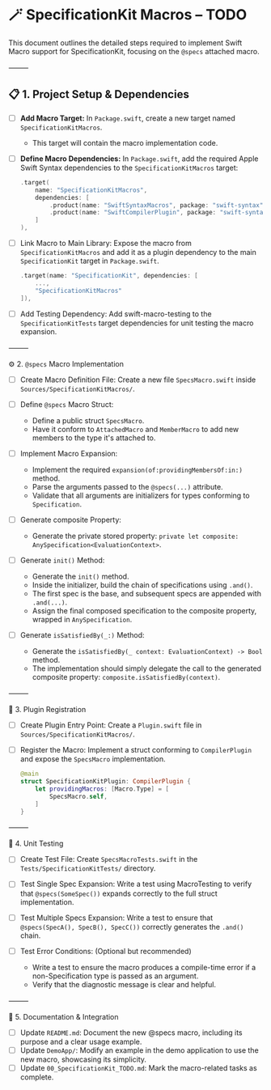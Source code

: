 # 🪄 SpecificationKit Macros – TODO

This document outlines the detailed steps required to implement Swift Macro support for SpecificationKit, focusing on the `@specs` attached macro.

⸻

## 📋 1. Project Setup & Dependencies

- [ ] **Add Macro Target:** In `Package.swift`, create a new target named `SpecificationKitMacros`.
  - This target will contain the macro implementation code.

- [ ] **Define Macro Dependencies:** In `Package.swift`, add the required Apple Swift Syntax dependencies to the `SpecificationKitMacros` target:
  ```swift
  .target(
      name: "SpecificationKitMacros",
      dependencies: [
          .product(name: "SwiftSyntaxMacros", package: "swift-syntax"),
          .product(name: "SwiftCompilerPlugin", package: "swift-syntax"),
      ]
  ),
  ```
- [ ] Link Macro to Main Library: Expose the macro from `SpecificationKitMacros` and add it as a plugin dependency to the main `SpecificationKit` target in `Package.swift`.
  ```swift
  .target(name: "SpecificationKit", dependencies: [
      ...,
      "SpecificationKitMacros"
  ]),
  ```
- [ ] Add Testing Dependency: Add swift-macro-testing to the `SpecificationKitTests` target dependencies for unit testing the macro expansion.

⸻

⚙️ 2. `@specs` Macro Implementation

- [ ] Create Macro Definition File: Create a new file `SpecsMacro.swift` inside `Sources/SpecificationKitMacros/`.

- [ ] Define `@specs` Macro Struct:
   - Define a public struct `SpecsMacro`.
   - Have it conform to `AttachedMacro` and `MemberMacro` to add new members to the type it's attached to.

- [ ] Implement Macro Expansion:
   - Implement the required `expansion(of:providingMembersOf:in:)` method.
   - Parse the arguments passed to the `@specs(...)` attribute.
   - Validate that all arguments are initializers for types conforming to `Specification`.

- [ ] Generate composite Property:
   - Generate the private stored property: `private let composite: AnySpecification<EvaluationContext>`.

- [ ] Generate `init()` Method:
   - Generate the `init()` method.
   - Inside the initializer, build the chain of specifications using `.and()`.
   - The first spec is the base, and subsequent specs are appended with `.and(...)`.
   - Assign the final composed specification to the composite property, wrapped in `AnySpecification`.

- [ ] Generate `isSatisfiedBy(_:)` Method:
   - Generate the `isSatisfiedBy(_ context: EvaluationContext) -> Bool` method.
   - The implementation should simply delegate the call to the generated composite property: `composite.isSatisfiedBy(context)`.

⸻

🔌 3. Plugin Registration

- [ ] Create Plugin Entry Point: Create a `Plugin.swift` file in `Sources/SpecificationKitMacros/`.

- [ ] Register the Macro: Implement a struct conforming to `CompilerPlugin` and expose the `SpecsMacro` implementation.
  ```swift
  @main
  struct SpecificationKitPlugin: CompilerPlugin {
      let providingMacros: [Macro.Type] = [
          SpecsMacro.self,
      ]
  }
  ```

⸻

🧪 4. Unit Testing

- [ ] Create Test File: Create `SpecsMacroTests.swift` in the `Tests/SpecificationKitTests/` directory.

- [ ] Test Single Spec Expansion: Write a test using MacroTesting to verify that `@specs(SomeSpec())` expands correctly to the full struct implementation.

- [ ] Test Multiple Specs Expansion: Write a test to ensure that `@specs(SpecA(), SpecB(), SpecC())` correctly generates the `.and()` chain.

- [ ] Test Error Conditions: (Optional but recommended)
   - Write a test to ensure the macro produces a compile-time error if a non-Specification type is passed as an argument.
   - Verify that the diagnostic message is clear and helpful.

⸻

📄 5. Documentation & Integration

- [ ] Update `README.md`: Document the new @specs macro, including its purpose and a clear usage example.
- [ ] Update `DemoApp/`: Modify an example in the demo application to use the new macro, showcasing its simplicity.
- [ ] Update `00_SpecificationKit_TODO.md`: Mark the macro-related tasks as complete.
